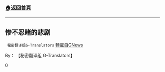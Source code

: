 ###  [:house:返回首頁](https://github.com/ourhimalayas/txt)
---

## 惨不忍睹的悲剧
` 秘密翻译组G-Translators` [轉載自GNews](https://gnews.org/zh-hans/939495/)

By： 【秘密翻译组 G-Translators】



0
